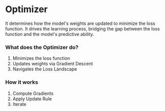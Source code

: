 # Optimizer
It determines how the model's weights are updated to minimize the loss function.
It drives the learning process, bridging the gap between the loss function and the model's predictive ability.
### What does the Optimizer do?
1. Minimizes the loss function
2. Updates weights via Gradient Descent
3. Navigates the Loss Landscape
### How it works
1. Compute Gradients
2. Apply Update Rule
3. Iterate
